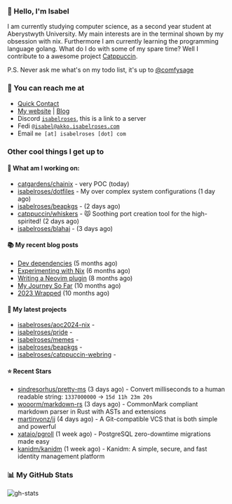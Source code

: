 ### 👋 Hello, I'm Isabel

I am currently studying computer science, as a second year student at Aberystwyth University. My main interests are in the terminal shown by my obsession with nix. Furthermore I am currently learning the programming language golang.
What do I do with some of my spare time? Well I contribute to a awesome project [Catppuccin](https://github.com/catppuccin/catppuccin).

P.S. Never ask me what's on my todo list, it's up to [@comfysage](https://github.com/comfysage)

### 📧 You can reach me at

* [Quick Contact](https://isabel.contact)
* [My website](https://isabelroses.com) | [Blog](https://isabelroses.com/blog)
* Discord [`isabelroses`](https://discord.gg/8RVhHeJH3x), this is a link to a server
* Fedi [`@isabel@akko.isabelroses.com`](https://akko.isabelroses.com/isabel)
* Email `me [at] isabelroses [dot] com`

### Other cool things I get up to

#### 👷 What am I working on:


- [catgardens/chainix](https://github.com/catgardens/chainix) - very POC (today)
- [isabelroses/dotfiles](https://github.com/isabelroses/dotfiles) - My over complex system configurations  (1 day ago)
- [isabelroses/beapkgs](https://github.com/isabelroses/beapkgs) -  (2 days ago)
- [catppuccin/whiskers](https://github.com/catppuccin/whiskers) - 😾 Soothing port creation tool for the high-spirited! (2 days ago)
- [isabelroses/blahaj](https://github.com/isabelroses/blahaj) -  (3 days ago)

#### 📚 My recent blog posts

- [Dev dependencies](https://isabelroses.com/blog/nix-shells-8) (5 months ago)
- [Experimenting with Nix](https://isabelroses.com/blog/experimenting-with-nix-7) (6 months ago)
- [Writing a Neovim plugin](https://isabelroses.com/blog/writing-a-neovim-plugin-6) (8 months ago)
- [My Journey So Far](https://isabelroses.com/blog/my-journey-so-far-5) (10 months ago)
- [2023 Wrapped](https://isabelroses.com/blog/2023-wrapped-4) (10 months ago)

#### 🌱 My latest projects

- [isabelroses/aoc2024-nix](https://github.com/isabelroses/aoc2024-nix) - 
- [isabelroses/pride](https://github.com/isabelroses/pride) - 
- [isabelroses/memes](https://github.com/isabelroses/memes) - 
- [isabelroses/beapkgs](https://github.com/isabelroses/beapkgs) - 
- [isabelroses/catppuccin-webring](https://github.com/isabelroses/catppuccin-webring) - 

#### ⭐ Recent Stars

- [sindresorhus/pretty-ms](https://github.com/sindresorhus/pretty-ms) (3 days ago) - Convert milliseconds to a human readable string: `1337000000` → `15d 11h 23m 20s`
- [wooorm/markdown-rs](https://github.com/wooorm/markdown-rs) (3 days ago) - CommonMark compliant markdown parser in Rust with ASTs and extensions
- [martinvonz/jj](https://github.com/martinvonz/jj) (4 days ago) - A Git-compatible VCS that is both simple and powerful
- [xataio/pgroll](https://github.com/xataio/pgroll) (1 week ago) - PostgreSQL zero-downtime migrations made easy
- [kanidm/kanidm](https://github.com/kanidm/kanidm) (1 week ago) - Kanidm: A simple, secure, and fast identity management platform


### 📊 My GitHub Stats

![gh-stats](https://github-readme-stats-one-bice.vercel.app/api?username=isabelroses&include_all_commits=true&show_icons=true&bg_color=1e1e2e&text_color=cdd6f4&icon_color=cba6f7&title_color=94e2d5&border_color=313244&role=OWNER,ORGANIZATION_MEMBER)


